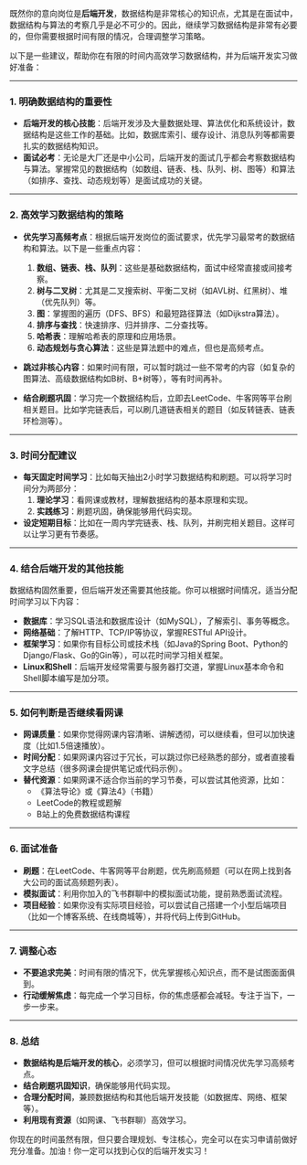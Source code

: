 ﻿
既然你的意向岗位是**后端开发**，数据结构是非常核心的知识点，尤其是在面试中，数据结构与算法的考察几乎是必不可少的。因此，继续学习数据结构是非常有必要的，但你需要根据时间有限的情况，合理调整学习策略。

以下是一些建议，帮助你在有限的时间内高效学习数据结构，并为后端开发实习做好准备：

---

### 1. **明确数据结构的重要性**
   - **后端开发的核心技能**：后端开发涉及大量数据处理、算法优化和系统设计，数据结构是这些工作的基础。比如，数据库索引、缓存设计、消息队列等都需要扎实的数据结构知识。
   - **面试必考**：无论是大厂还是中小公司，后端开发的面试几乎都会考察数据结构与算法。掌握常见的数据结构（如数组、链表、栈、队列、树、图等）和算法（如排序、查找、动态规划等）是面试成功的关键。

---

### 2. **高效学习数据结构的策略**
   - **优先学习高频考点**：根据后端开发岗位的面试要求，优先学习最常考的数据结构和算法。以下是一些重点内容：
     1. **数组、链表、栈、队列**：这些是基础数据结构，面试中经常直接或间接考察。
     2. **树与二叉树**：尤其是二叉搜索树、平衡二叉树（如AVL树、红黑树）、堆（优先队列）等。
     3. **图**：掌握图的遍历（DFS、BFS）和最短路径算法（如Dijkstra算法）。
     4. **排序与查找**：快速排序、归并排序、二分查找等。
     5. **哈希表**：理解哈希表的原理和应用场景。
     6. **动态规划与贪心算法**：这些是算法题中的难点，但也是高频考点。
   - **跳过非核心内容**：如果时间有限，可以暂时跳过一些不常考的内容（如复杂的图算法、高级数据结构如B树、B+树等），等有时间再补。

   - **结合刷题巩固**：学习完一个数据结构后，立即去LeetCode、牛客网等平台刷相关题目。比如学完链表后，可以刷几道链表相关的题目（如反转链表、链表环检测等）。

---

### 3. **时间分配建议**
   - **每天固定时间学习**：比如每天抽出2小时学习数据结构和刷题。可以将学习时间分为两部分：
     1. **理论学习**：看网课或教材，理解数据结构的基本原理和实现。
     2. **实践练习**：刷题巩固，确保能够用代码实现。
   - **设定短期目标**：比如在一周内学完链表、栈、队列，并刷完相关题目。这样可以让学习更有节奏感。

---

### 4. **结合后端开发的其他技能**
   数据结构固然重要，但后端开发还需要其他技能。你可以根据时间情况，适当分配时间学习以下内容：
   - **数据库**：学习SQL语法和数据库设计（如MySQL），了解索引、事务等概念。
   - **网络基础**：了解HTTP、TCP/IP等协议，掌握RESTful API设计。
   - **框架学习**：如果你有目标公司或技术栈（如Java的Spring Boot、Python的Django/Flask、Go的Gin等），可以花时间学习相关框架。
   - **Linux和Shell**：后端开发经常需要与服务器打交道，掌握Linux基本命令和Shell脚本编写是加分项。

---

### 5. **如何判断是否继续看网课**
   - **网课质量**：如果你觉得网课内容清晰、讲解透彻，可以继续看，但可以加快速度（比如1.5倍速播放）。
   - **时间分配**：如果网课内容过于冗长，可以跳过你已经熟悉的部分，或者直接看文字总结（很多网课会提供笔记或代码示例）。
   - **替代资源**：如果网课不适合你当前的学习节奏，可以尝试其他资源，比如：
     - 《算法导论》或《算法4》（书籍）
     - LeetCode的教程或题解
     - B站上的免费数据结构课程

---

### 6. **面试准备**
   - **刷题**：在LeetCode、牛客网等平台刷题，优先刷高频题（可以在网上找到各大公司的面试高频题列表）。
   - **模拟面试**：利用你加入的飞书群聊中的模拟面试功能，提前熟悉面试流程。
   - **项目经验**：如果你没有实际项目经验，可以尝试自己搭建一个小型后端项目（比如一个博客系统、在线商城等），并将代码上传到GitHub。

---

### 7. **调整心态**
   - **不要追求完美**：时间有限的情况下，优先掌握核心知识点，而不是试图面面俱到。
   - **行动缓解焦虑**：每完成一个学习目标，你的焦虑感都会减轻。专注于当下，一步一步来。

---

### 8. **总结**
   - **数据结构是后端开发的核心**，必须学习，但可以根据时间情况优先学习高频考点。
   - **结合刷题巩固知识**，确保能够用代码实现。
   - **合理分配时间**，兼顾数据结构和其他后端开发技能（如数据库、网络、框架等）。
   - **利用现有资源**（如网课、飞书群聊）高效学习。

你现在的时间虽然有限，但只要合理规划、专注核心，完全可以在实习申请前做好充分准备。加油！你一定可以找到心仪的后端开发实习！
